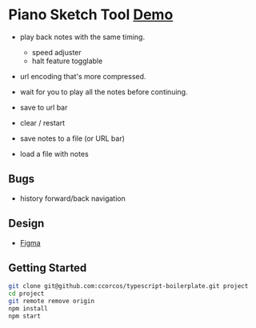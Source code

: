 # Piano Sketch Tool [Demo](https://ccorcos.github.io/piano-sketch-tool)

- play back notes with the same timing.
	- speed adjuster
	- halt feature togglable
- url encoding that's more compressed.
- wait for you to play all the notes before continuing.

- save to url bar
- clear / restart
- save notes to a file (or URL bar)
- load a file with notes

## Bugs

- history forward/back navigation

## Design

- [Figma](https://www.figma.com/file/QfhKUMaUldqcE5I0DXtq3U/Piano-Sketch-Tool?node-id=0%3A1)

## Getting Started

```sh
git clone git@github.com:ccorcos/typescript-boilerplate.git project
cd project
git remote remove origin
npm install
npm start
```
